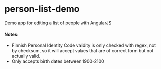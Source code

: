 # person-list-demo
Demo app for editing a list of people with AngularJS


#### Notes:
- Finnish Personal Identity Code validity is only checked with regex, not by checksum, so it will accept values that are of correct form but not actually valid.
- Only accepts birth dates between 1900-2100
